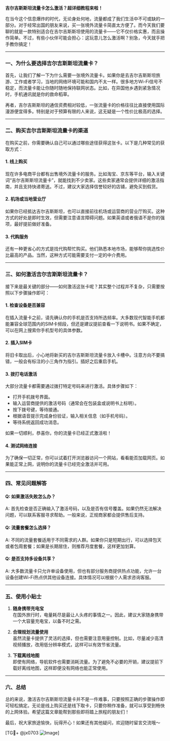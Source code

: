 **吉尔吉斯斯坦流量卡怎么激活？超详细教程来啦！**

在当今这个信息爆炸的时代，无论身处何地，流量都成了我们生活中不可或缺的一部分。对于经常出国的朋友来说，买一张境外流量卡简直太方便了。而今天我们要聊的就是一款特别适合在吉尔吉斯斯坦使用的流量卡——它不仅价格实惠，而且操作简单。不过，有些小伙伴可能会担心：这玩意儿怎么激活啊？别急，今天就手把手教你搞定！

---

### **一、为什么要选择吉尔吉斯斯坦流量卡？**

首先，让我们了解一下为什么需要一张境外流量卡。如果你是去吉尔吉斯斯坦旅游、工作或者学习，当地的网络环境可能和国内不太一样。很多地方Wi-Fi信号不稳定，而流量卡能让你随时随地保持联网状态。比如，在异国他乡遇到紧急情况时，手机通讯就是你的救命稻草。

再者，吉尔吉斯斯坦的通信资费相对较低，一张流量卡的价格往往比直接使用国际漫游便宜得多。特别是对于预算有限的人来说，这无疑是一个性价比极高的选择。

---

### **二、购买吉尔吉斯斯坦流量卡的渠道**

在购买之前，你需要确认自己可以通过哪些途径获得这张卡。以下是几种常见的获取方式：

#### 1. **线上购买**
现在许多电商平台都有出售境外流量卡的服务。比如淘宝、京东等平台，输入关键词“吉尔吉斯斯坦流量卡”，就能找到不少卖家。这些卖家通常会提供详细的激活指南，并且支持快递寄送。不过，建议大家选择信誉较好的店铺，避免买到假货。

#### 2. **机场或当地营业厅**
如果你已经抵达吉尔吉斯斯坦，也可以直接前往机场或运营商的营业厅购买。这种方式的好处是即时生效，但需要注意语言障碍问题。如果英语或者俄语不是你的强项，最好提前做好准备。

#### 3. **代购服务**
还有一种更省心的方式是找代购帮忙购买。他们熟悉本地市场，能够帮你挑选性价比最高的产品。当然，这种方式可能需要支付一定的中介费用。

---

### **三、如何激活吉尔吉斯斯坦流量卡？**

接下来是最关键的部分——如何激活这张卡呢？其实整个过程并不复杂，只需要按照以下步骤操作即可：

#### 1. **检查设备是否兼容**
在插入流量卡之前，请先确认你的手机是否支持所选频率。大多数现代智能手机都能兼容全球范围内的SIM卡频段，但还是建议提前查看一下说明书。如果不确定，可以在网上搜索你手机型号的具体参数。

#### 2. **插入SIM卡**
将旧卡取出后，小心地将新买的吉尔吉斯斯坦流量卡放入卡槽中。注意方向不要搞错，一般会有标注的小三角作为指引。插好之后重启手机。

#### 3. **拨打电话激活**
大部分流量卡都需要通过拨打特定号码来进行激活。具体步骤如下：
   - 打开手机拨号界面。
   - 输入运营商提供的激活号码（通常会在包装盒或说明书上标明）。
   - 按下拨号键，等待接通。
   - 根据语音提示完成身份验证，输入相关信息（如手机号码）。
   - 等待系统返回成功消息。

如果一切顺利，恭喜你，你的流量卡已经正式激活啦！

#### 4. **测试网络连接**
为了确保一切正常，你可以试着打开浏览器访问一个网站，看看能否加载网页。如果能正常上网，说明你的流量卡已经完全激活并可用。

---

### **四、常见问题解答**

#### Q: 如果激活失败怎么办？
A: 首先检查是否正确输入了激活号码，以及是否有信号覆盖。如果仍然无法解决问题，可以联系客服寻求帮助。一般来说，正规商家都会提供售后支持。

#### Q: 流量套餐怎么选择？
A: 不同的流量套餐适用于不同需求的人群。如果你只是短期出行，可以选择包天或者包周套餐；如果是长期居住，则推荐月度套餐，这样更加划算。

#### Q: 是否支持多设备共享？
A: 大多数流量卡只允许单设备使用，但也有部分服务商提供热点功能，允许一台设备创建Wi-Fi热点供其他设备连接。具体情况可以根据个人需求咨询客服。

---

### **五、使用小贴士**

1. **随身携带充电宝**  
在国外旅行时，电量耗尽是最让人头疼的事情之一。因此，建议大家随身携带一个大容量充电宝，以备不时之需。

2. **合理规划流量使用**  
虽然流量卡提供了灵活的选择，但也需要注意用量控制。比如，尽量减少高清视频播放，改用低分辨率模式，这样可以有效节省流量。

3. **下载离线地图**  
即使有网络，导航软件也需要消耗流量。为了避免不必要的开销，建议提前下载好离线地图，这样即便没有网络也能正常使用。

---

### **六、总结**

总的来说，激活吉尔吉斯斯坦流量卡并不是一件难事，只要按照正确的步骤操作即可轻松搞定。无论是线上购买还是线下取卡，只要你稍作准备，就可以享受到畅快的上网体验。希望这篇文章能帮到那些即将踏上旅程的朋友们！

最后，祝大家旅途愉快，玩得开心！如果还有其他疑问，欢迎随时留言交流哦～  

[TG💪+ @jx0703 ![Image](https://github.com/user-attachments/assets/dbca1d08-cadb-493c-b0ec-ad6f7a83f270)]